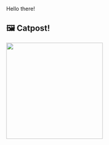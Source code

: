 Hello there!



## 🖼️ Catpost!

<sub>
    <img src="https://cdn2.thecatapi.com/images/bs9.jpg" height="256">
</sub>

